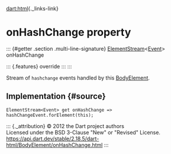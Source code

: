[dart:html](../../dart-html/dart-html-library){._links-link}

onHashChange property
=====================

::: {#getter .section .multi-line-signature}
[ElementStream](../elementstream-class)\<[Event](../event-class)\>
onHashChange

::: {.features}
override
:::
:::

Stream of `hashchange` events handled by this
[BodyElement](../bodyelement-class).

Implementation {#source}
--------------

``` {.language-dart data-language="dart"}
ElementStream<Event> get onHashChange => hashChangeEvent.forElement(this);
```

::: {._attribution}
© 2012 the Dart project authors\
Licensed under the BSD 3-Clause \"New\" or \"Revised\" License.\
<https://api.dart.dev/stable/2.18.5/dart-html/BodyElement/onHashChange.html>
:::
